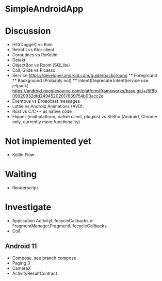 # SimpleAndroidApp
# Discussion
* Hilt(Dagger) vs Koin
* Retrofit vs Ktor client
* Coroutines vs RxKotlin
* Detekt
* ObjectBox vs Room (SQLlite)
* Coil, Glide vs Picasso
* Service
    https://developer.android.com/guide/background
** Foreground
** Background (Probably not)
** Intent(Deprecate IntentService use jetpack) https://android.googlesource.com/platform/frameworks/base.git/+/6f8b09029932dfd24945202017639754b00acc2e
* Eventbus vs Broadcast messages
* Lottie vs Android Animations (AVD). 
* Rust vs C/C++ as native code
* Flipper (multiplatform, native client, plugins) vs Stetho (Android, Chrome only, currently more functionality)

# Not implemented yet
* Kotlin Flow

# Waiting
* Renderscript

# Investigate
* Application.ActivityLifecycleCallbacks  or FragmentManager.FragmentLifecycleCallbacks
* Coil
## Android 11
* Compose, see branch compose
* Paging 3
* CameraX
* ActivityResultContract
